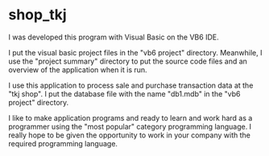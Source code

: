 # shop_tkj

I was developed this program with Visual Basic on the VB6 IDE.

I put the visual basic project files in the "vb6 project" directory.
Meanwhile, I use the "project summary" directory to put the source code files and an overview of the application when it is run.

I use this application to process sale and purchase transaction data at the "tkj shop". I put the database file with the name "db1.mdb" in the "vb6 project" directory.

I like to make application programs and ready to learn and work hard as a programmer using the "most popular" category programming language.
I really hope to be given the opportunity to work in your company with the required programming language.
